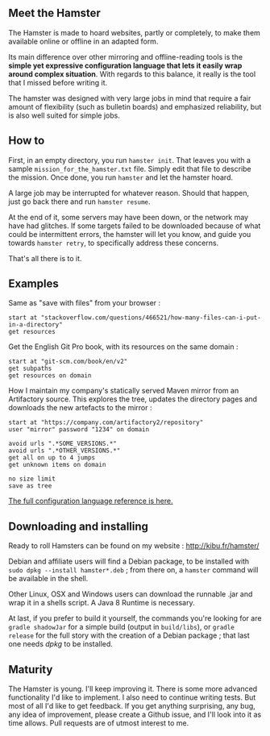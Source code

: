 ## Meet the Hamster

The Hamster is made to hoard websites, partly or completely, to make them available online or offline in an adapted form. 

Its main difference over other mirroring and offline-reading tools is the **simple yet expressive configuration language that lets it easily wrap around complex situation**. With regards to this balance, it really is the tool that I missed before writing it. 

The hamster was designed with very large jobs in mind that require a fair amount of flexibility (such as bulletin boards) and emphasized reliability, but is also well suited for simple jobs.




## How to

First, in an empty directory, you run `hamster init`. That leaves you with a sample `mission_for_the_hamster.txt` file. Simply edit that file to describe the mission. Once done, you run `hamster` and let the hamster hoard.

A large job may be interrupted for whatever reason. Should that happen, just go back there and run `hamster resume`.

At the end of it, some servers may have been down, or the network may have had glitches. If some targets failed to be downloaded because of what could be intermittent errors, the hamster will let you know, and guide you towards `hamster retry`, to specifically address these concerns.

That's all there is to it.


## Examples

Same as "save with files" from your browser :

    start at "stackoverflow.com/questions/466521/how-many-files-can-i-put-in-a-directory"
    get resources


Get the English Git Pro book, with its resources on the same domain :

    start at "git-scm.com/book/en/v2"
    get subpaths
    get resources on domain


How I maintain my company's statically served Maven mirror from an Artifactory source. This explores the tree, updates the directory pages and downloads the new artefacts to the mirror :

    start at "https://company.com/artifactory2/repository"
    user "mirror" password "1234" on domain

    avoid urls ".*SOME_VERSIONS.*"
    avoid urls ".*OTHER_VERSIONS.*"
    get all on up to 4 jumps
    get unknown items on domain

    no size limit
    save as tree

[The full configuration language reference is here.](https://github.com/mdolidon/hamster/tree/master/configuration.md)


## Downloading and installing

Ready to roll Hamsters can be found on my website : http://kibu.fr/hamster/

Debian and affiliate users will find a Debian package, to be installed with `sudo dpkg --install hamster*.deb` ; from there on, a `hamster` command will be available in the shell.

Other Linux, OSX and Windows users can download the runnable .jar and wrap it in a shells script. A Java 8 Runtime is necessary.

At last, if you prefer to build it yourself, the commands you're looking for are `gradle shadowJar` for a simple build (output in `build/libs`), or `gradle release` for the full story with the creation of a Debian package ; that last one needs *dpkg* to be installed.

## Maturity

The Hamster is young. I'll keep improving it. There is some more advanced functionality I'd like to implement. I also need to continue writing tests. 
But most of all I'd like to get feedback. If you get anything surprising, any bug, any idea of improvement, please create a Github issue, and I'll look into it as time allows. Pull requests are of utmost interest to me.
